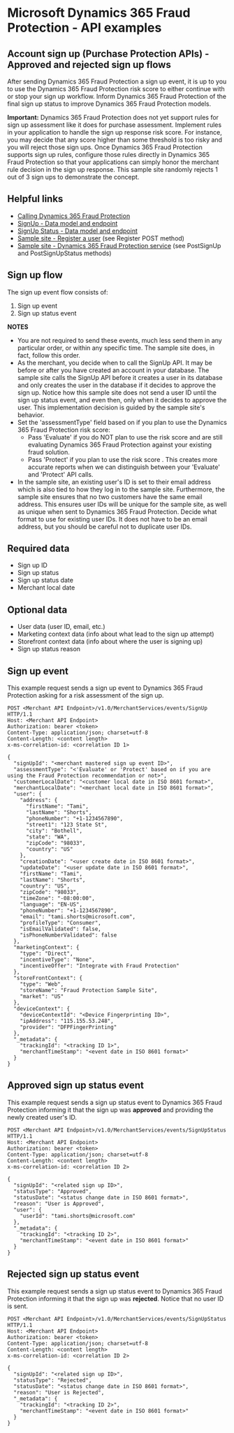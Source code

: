 # Microsoft Dynamics 365 Fraud Protection - API examples
## Account sign up (Purchase Protection APIs) - Approved and rejected sign up flows

After sending Dynamics 365 Fraud Protection a sign up event, it is up to you to use the Dynamics 365 Fraud Protection risk score to either continue with or stop your sign up workflow. Inform Dynamics 365 Fraud Protection of the final sign up status to improve Dynamics 365 Fraud Protection models.

**Important:** Dynamics 365 Fraud Protection does not yet support rules for sign up assessment like it does for purchase assessment. Implement rules in your application to handle the sign up response risk score. For instance, you may decide that any score higher than some threshold is too risky and you will reject those sign ups. Once Dynamics 365 Fraud Protection supports sign up rules, configure those rules directly in Dynamics 365 Fraud Protection so that your applications can simply honor the merchant rule decision in the sign up response. This sample site randomly rejects 1 out of 3 sign ups to demonstrate the concept.

## Helpful links
- [Calling Dynamics 365 Fraud Protection](./Authenticate&#32;and&#32;call&#32;Fraud&#32;Protection.md)
- [SignUp - Data model and endpoint](https://apidocs.microsoft.com/services/dynamics365fraudprotection#/v1.0/V1.0MerchantservicesEventsSignUpPost)
- [SignUp Status - Data model and endpoint](https://apidocs.microsoft.com/services/dynamics365fraudprotection#/v1.0/V1.0MerchantservicesEventsSignUpStatusPost)
- [Sample site - Register a user](../src/Web/Controllers/AccountController.cs) (see Register POST method)
- [Sample site - Dynamics 365 Fraud Protection service](../src/Infrastructure/Services/FraudProtectionService.cs) (see PostSignUp and PostSignUpStatus methods)

## Sign up flow
The sign up event flow consists of:
1. Sign up event
1. Sign up status event

**NOTES**
- You are not required to send these events, much less send them in any particular order, or within any specific time. The sample site does, in fact, follow this order. 
- As the merchant, you decide when to call the SignUp API. It may be before or after you have created an account in your database. The sample site calls the SignUp API before it creates a user in its database and only creates the user in the database if it decides to approve the sign up. Notice how this sample site does not send a user ID until the sign up status event, and even then, only when it decides to approve the user. This implementation decision is guided by the sample site's behavior.
- Set the 'assessmentType' field based on if you plan to use the Dynamics 365 Fraud Protection risk score:
  - Pass 'Evaluate' if you do NOT plan to use the risk score and are still evaluating Dynamics 365 Fraud Protection against your existing fraud solution.
  - Pass 'Protect' if you plan to use the risk score . This creates more accurate reports when we can distinguish between your 'Evaluate' and 'Protect' API calls.
- In the sample site, an existing user's ID is set to their email address which is also tied to how they log in to the sample site. Furthermore, the sample site ensures that no two customers have the same email address. This ensures user IDs will be unique for the sample site, as well as unique when sent to Dynamics 365 Fraud Protection. Decide what format to use for existing user IDs. It does not have to be an email address, but you should be careful not to duplicate user IDs.

## Required data
- Sign up ID
- Sign up status
- Sign up status date
- Merchant local date

## Optional data
- User data (user ID, email, etc.)
- Marketing context data (info about what lead to the sign up attempt)
- Storefront context data (info about where the user is signing up)
- Sign up status reason

## Sign up event
This example request sends a sign up event to Dynamics 365 Fraud Protection asking for a risk assessment of the sign up.
```http
POST <Merchant API Endpoint>/v1.0/MerchantServices/events/SignUp HTTP/1.1
Host: <Merchant API Endpoint>
Authorization: bearer <token>
Content-Type: application/json; charset=utf-8
Content-Length: <content length>
x-ms-correlation-id: <correlation ID 1>

{
  "signUpId": "<merchant mastered sign up event ID>",
  "assessmentType": "<'Evaluate' or 'Protect' based on if you are using the Fraud Protection recommendation or not>",
  "customerLocalDate": "<customer local date in ISO 8601 format>",
  "merchantLocalDate": "<merchant local date in ISO 8601 format>",
  "user": {
    "address": {
      "firstName": "Tami",
      "lastName": "Shorts",
      "phoneNumber": "+1-1234567890",
      "street1": "123 State St",
      "city": "Bothell",
      "state": "WA",
      "zipCode": "98033",
      "country": "US"
    },
    "creationDate": "<user create date in ISO 8601 format>",
    "updateDate": "<user update date in ISO 8601 format>",
    "firstName": "Tami",
    "lastName": "Shorts",
    "country": "US",
    "zipCode": "98033",
    "timeZone": "-08:00:00",
    "language": "EN-US",
    "phoneNumber": "+1-1234567890",
    "email": "tami.shorts@microsoft.com",
    "profileType": "Consumer",
    "isEmailValidated": false,
    "isPhoneNumberValidated": false
  },
  "marketingContext": {
    "type": "Direct",
    "incentiveType": "None",
    "incentiveOffer": "Integrate with Fraud Protection"
  },
  "storeFrontContext": {
    "type": "Web",
    "storeName": "Fraud Protection Sample Site",
    "market": "US"
  },
  "deviceContext": {
    "deviceContextId": "<Device Fingerprinting ID>",
    "ipAddress": "115.155.53.248",
    "provider": "DFPFingerPrinting"
  },
  "_metadata": {
    "trackingId": "<tracking ID 1>",
    "merchantTimeStamp": "<event date in ISO 8601 format>"
  }
}
```

## Approved sign up status event
This example request sends a sign up status event to Dynamics 365 Fraud Protection informing it that the sign up was **approved** and providing the newly created user's ID.
```http
POST <Merchant API Endpoint>/v1.0/MerchantServices/events/SignUpStatus HTTP/1.1
Host: <Merchant API Endpoint>
Authorization: bearer <token>
Content-Type: application/json; charset=utf-8
Content-Length: <content length>
x-ms-correlation-id: <correlation ID 2>

{
  "signUpId": "<related sign up ID>",
  "statusType": "Approved",
  "statusDate": "<status change date in ISO 8601 format>",
  "reason": "User is Approved",
  "user": {
    "userId": "tami.shorts@microsoft.com"
  },
  "_metadata": {
    "trackingId": "<tracking ID 2>",
    "merchantTimeStamp": "<event date in ISO 8601 format>"
  }
}
```

## Rejected sign up status event
This example request sends a sign up status event to Dynamics 365 Fraud Protection informing it that the sign up was **rejected**. Notice that no user ID is sent.
```http
POST <Merchant API Endpoint>/v1.0/MerchantServices/events/SignUpStatus HTTP/1.1
Host: <Merchant API Endpoint>
Authorization: bearer <token>
Content-Type: application/json; charset=utf-8
Content-Length: <content length>
x-ms-correlation-id: <correlation ID 2>

{
  "signUpId": "<related sign up ID>",
  "statusType": "Rejected",
  "statusDate": "<status change date in ISO 8601 format>",
  "reason": "User is Rejected",
  "_metadata": {
    "trackingId": "<tracking ID 2>",
    "merchantTimeStamp": "<event date in ISO 8601 format>"
  }
}
```

